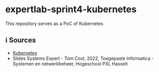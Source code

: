 # expertlab-sprint4-kubernetes
This repository serves as a PoC of Kubernetes







## :information_source: Sources
- [Kubernetes](https://kubernetes.io/docs/home/)
- Slides Systems Expert - Tom Cool, 2022, Toegepaste Informatica - Systemen en netwerkbeheer, Hogeschool PXL Hasselt